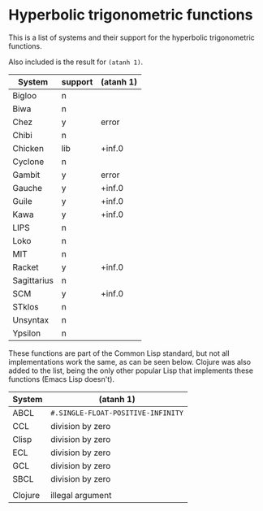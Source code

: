 # Hyperbolic trigonometric functions

This is a list of systems and their support for the hyperbolic trigonometric
functions.

Also included is the result for `(atanh 1)`.

| System      | support | (atanh 1) |
|-------------|---------|-----------|
| Bigloo      | n       |           |
| Biwa        | n       |           |
| Chez        | y       | error     |
| Chibi       | n       |           |
| Chicken     | lib     | +inf.0    |
| Cyclone     | n       |           |
| Gambit      | y       | error     |
| Gauche      | y       | +inf.0    |
| Guile       | y       | +inf.0    |
| Kawa        | y       | +inf.0    |
| LIPS        | n       |           |
| Loko        | n       |           |
| MIT         | n       |           |
| Racket      | y       | +inf.0    |
| Sagittarius | n       |           |
| SCM         | y       | +inf.0    |
| STklos      | n       |           |
| Unsyntax    | n       |           |
| Ypsilon     | n       |           |

These functions are part of the Common Lisp standard, but not all implementations work the same, as can be seen below. Clojure was also added to the list, being the only other popular Lisp that implements these functions (Emacs Lisp doesn't).

| System  | (atanh 1)                          |
|---|---|
| ABCL    | `#.SINGLE-FLOAT-POSITIVE-INFINITY` |
| CCL     | division by zero                   |
| Clisp   | division by zero                   |
| ECL     | division by zero                   |
| GCL     | division by zero                   |
| SBCL    | division by zero                   |
|         |                                    |
| Clojure | illegal argument                   |
